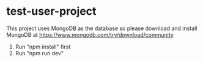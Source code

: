 # test-user-project

This project uses MongoDB as the database so please download and install MongoDB at https://www.mongodb.com/try/download/community

1. Run "npm install" first
2. Run "npm run dev"
